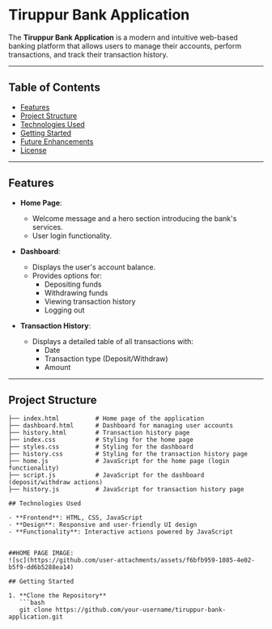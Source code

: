 # Tiruppur Bank Application

The **Tiruppur Bank Application** is a modern and intuitive web-based banking platform that allows users to manage their accounts, perform transactions, and track their transaction history.

---

## Table of Contents

- [Features](#features)
- [Project Structure](#project-structure)
- [Technologies Used](#technologies-used)
- [Getting Started](#getting-started)
- [Future Enhancements](#future-enhancements)
- [License](#license)

---

## Features

- **Home Page**:
  - Welcome message and a hero section introducing the bank's services.
  - User login functionality.

- **Dashboard**:
  - Displays the user's account balance.
  - Provides options for:
    - Depositing funds
    - Withdrawing funds
    - Viewing transaction history
    - Logging out

- **Transaction History**:
  - Displays a detailed table of all transactions with:
    - Date
    - Transaction type (Deposit/Withdraw)
    - Amount

---

## Project Structure

```plaintext
├── index.html          # Home page of the application
├── dashboard.html      # Dashboard for managing user accounts
├── history.html        # Transaction history page
├── index.css           # Styling for the home page
├── styles.css          # Styling for the dashboard
├── history.css         # Styling for the transaction history page
├── home.js             # JavaScript for the home page (login functionality)
├── script.js           # JavaScript for the dashboard (deposit/withdraw actions)
├── history.js          # JavaScript for transaction history page

## Technologies Used

- **Frontend**: HTML, CSS, JavaScript
- **Design**: Responsive and user-friendly UI design
- **Functionality**: Interactive actions powered by JavaScript


##HOME PAGE IMAGE:
![sc](https://github.com/user-attachments/assets/f6bfb959-1085-4e02-b5f9-dd6b5288ea14)

## Getting Started

1. **Clone the Repository**
   ```bash
   git clone https://github.com/your-username/tiruppur-bank-application.git
